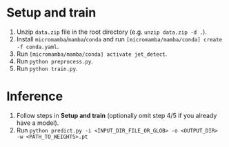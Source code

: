 # Setup and train
1. Unzip `data.zip` file in the root directory (e.g. `unzip data.zip -d .`).
2. Install `micromamba`/`mamba`/`conda` and run `[micromamba/mamba/conda] create -f conda.yaml`.
3. Run `[micromamba/mamba/conda] activate jet_detect`.
4. Run `python preprocess.py`.
5. Run `python train.py`.

# Inference
1. Follow steps in **Setup and train** (optionally omit step 4/5 if you already have a model).
2. Run `python predict.py -i <INPUT_DIR_FILE_OR_GLOB> -o <OUTPUT_DIR> -w <PATH_TO_WEIGHTS>.pt`